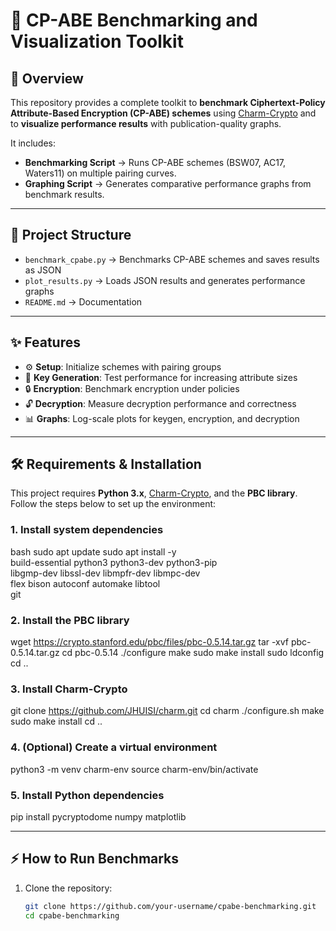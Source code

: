 # **🚀 CP-ABE Benchmarking and Visualization Toolkit**

## **🔑 Overview**
This repository provides a complete toolkit to **benchmark Ciphertext-Policy Attribute-Based Encryption (CP-ABE) schemes** using [Charm-Crypto](https://github.com/JHUISI/charm) and to **visualize performance results** with publication-quality graphs.  

It includes:
- **Benchmarking Script** → Runs CP-ABE schemes (BSW07, AC17, Waters11) on multiple pairing curves.  
- **Graphing Script** → Generates comparative performance graphs from benchmark results.  

---

## **📂 Project Structure**
- `benchmark_cpabe.py` → Benchmarks CP-ABE schemes and saves results as JSON  
- `plot_results.py` → Loads JSON results and generates performance graphs  
- `README.md` → Documentation  

---

## **✨ Features**
- ⚙️ **Setup**: Initialize schemes with pairing groups  
- 🔑 **Key Generation**: Test performance for increasing attribute sizes  
- 🔒 **Encryption**: Benchmark encryption under policies  
- 🔓 **Decryption**: Measure decryption performance and correctness  
- 📊 **Graphs**: Log-scale plots for keygen, encryption, and decryption  

---
## **🛠 Requirements & Installation**

This project requires **Python 3.x**, [Charm-Crypto](https://github.com/JHUISI/charm), and the **PBC library**.  
Follow the steps below to set up the environment:

### 1. Install system dependencies
bash
sudo apt update
sudo apt install -y \
    build-essential python3 python3-dev python3-pip \
    libgmp-dev libssl-dev libmpfr-dev libmpc-dev \
    flex bison autoconf automake libtool \
    git
### 2. Install the PBC library
wget https://crypto.stanford.edu/pbc/files/pbc-0.5.14.tar.gz
tar -xvf pbc-0.5.14.tar.gz
cd pbc-0.5.14
./configure
make
sudo make install
sudo ldconfig
cd ..
### 3. Install Charm-Crypto
git clone https://github.com/JHUISI/charm.git
cd charm
./configure.sh
make
sudo make install
cd ..

### 4. (Optional) Create a virtual environment
python3 -m venv charm-env
source charm-env/bin/activate

### 5. Install Python dependencies
pip install pycryptodome numpy matplotlib

---

## **⚡ How to Run Benchmarks**
1. Clone the repository:
   ```bash
   git clone https://github.com/your-username/cpabe-benchmarking.git
   cd cpabe-benchmarking
